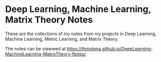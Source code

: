 # Deep Learning, Machine Learning, Matrix Theory Notes

These are the collections of my notes from my projects in Deep Learning, Machine Learning, Metric Learning, and Matrix Theory.

The notes can be viewwed at https://thmolena.github.io/DeepLearning-MachineLearning-MatrixTheory-Notes/

